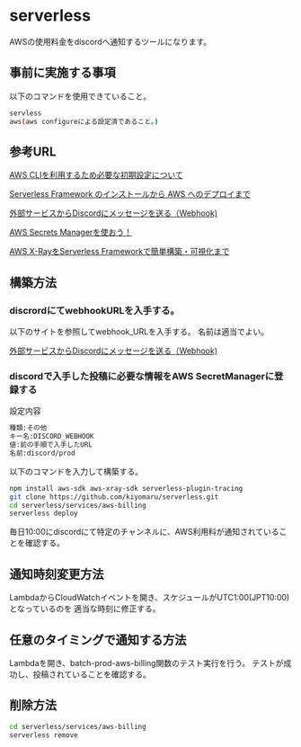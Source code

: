 # serverless

AWSの使用料金をdiscordへ通知するツールになります。

## 事前に実施する事項

以下のコマンドを使用できていること。

```bash
servless
aws(aws configureによる設定済であること。)
```

## 参考URL

[AWS CLIを利用するため必要な初期設定について](https://dev.classmethod.jp/articles/aws-cli_initial_setting/)

[Serverless Framework のインストールから AWS へのデプロイまで](https://zenn.dev/ombran/articles/serverless-install-and-aws-deploy)

[外部サービスからDiscordにメッセージを送る（Webhook)](https://zenn.dev/lambta/articles/5edbda4ccb1ec6)

[AWS Secrets Managerを使おう！](https://qiita.com/mm-Genqiita/items/f93285a6058c64b39f23)

[AWS X-RayをServerless Frameworkで簡単構築・可視化まで](https://acro-engineer.hatenablog.com/entry/2018/07/31/120000)

## 構築方法

### discrordにてwebhookURLを入手する。

以下のサイトを参照してwebhook_URLを入手する。
名前は適当でよい。

[外部サービスからDiscordにメッセージを送る（Webhook)](https://zenn.dev/lambta/articles/5edbda4ccb1ec6)

### discordで入手した投稿に必要な情報をAWS SecretManagerに登録する

設定内容
```bash
種類:その他
キー名:DISCORD_WEBHOOK
値:前の手順で入手したURL
名前:discord/prod
```

以下のコマンドを入力して構築する。

```bash
npm install aws-sdk aws-xray-sdk serverless-plugin-tracing
git clone https://github.com/kiyomaru/serverless.git
cd serverless/services/aws-billing
serverless deploy
```

毎日10:00にdiscordにて特定のチャンネルに、AWS利用料が通知されていることを確認する。

## 通知時刻変更方法

LambdaからCloudWatchイベントを開き、スケジュールがUTC1:00(JPT10:00)となっているのを
適当な時刻に修正する。

## 任意のタイミングで通知する方法

Lambdaを開き、batch-prod-aws-billing関数のテスト実行を行う。
テストが成功し、投稿されていることを確認する。

## 削除方法

```bash
cd serverless/services/aws-billing
serverless remove
```

